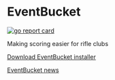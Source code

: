 # EventBucket
[![go report card](https://goreportcard.com/badge/github.com/speedyhoon/EventBucket)](https://goreportcard.com/report/github.com/speedyhoon/EventBucket) 

Making scoring easier for rifle clubs

[Download EventBucket installer](https://github.com/speedyhoon/EventBucket/releases/)

[EventBucket news](https://www.facebook.com/eventbucket)
